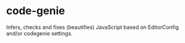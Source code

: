 code-genie
==========

Infers, checks and fixes (beautifies) JavaScript based on EditorConfig and/or codegenie settings.
